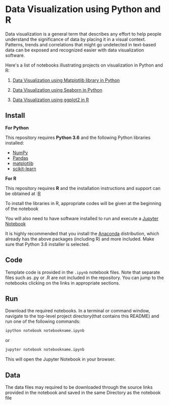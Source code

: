 
# Data Visualization using Python and R

Data visualization is a general term that describes any effort to help people understand the significance of data by placing it in a visual context. Patterns, trends and correlations that might go undetected in text-based data can be exposed and recognized easier with data visualization software.

Here's a list of notebooks illustrating projects on visualization in Python and R:


1.  [Data Visualization using Matplotlib library in Python](http://nbviewer.jupyter.org/github/sinju-pau/Data-Visualization-in-Python-and-R/blob/master/DataVisualizationWithMatplotlib.ipynb)

2.  [Data Visualization using Seaborn in Python](http://nbviewer.jupyter.org/github/sinju-pau/Data-Visualization-in-Python-and-R/blob/master/DataVisualizationInPythonSeaborn.ipynb)

3.  [Data Visualization using ggplot2 in R](https://nbviewer.jupyter.org/github/sinju-pau/Data-Visualization-in-Python-and-R/blob/master/DataVisualizationInR.ipynb)
 

## Install

**For Python**

This repository requires **Python 3.6** and the following Python libraries installed:

- [NumPy](http://www.numpy.org/)
- [Pandas](http://pandas.pydata.org)
- [matplotlib](http://matplotlib.org/)
- [scikit-learn](http://scikit-learn.org/stable/)

**For R**

This repository requires **R** and the installation instructions and support can be obtained at :[R](https://cran.r-project.org/doc/manuals/r-release/R-admin.html)

To install the libraries in R, appropriate codes will be given at the beginning of the notebook

You will also need to have software installed to run and execute a [Jupyter Notebook](http://ipython.org/notebook.html)

It is highly recommended that you install the [Anaconda](http://continuum.io/downloads) distribution, which already has the above packages (including R) and more included. Make sure that Python 3.6 installer is selected. 

## Code

Template code is provided in the `.ipynb` notebook files. Note that separate files such as .py or .R are not included in the repository. You can jump to the notebooks clicking on the links in appropriate sections.

## Run

Download the required notebooks. In a terminal or command window, navigate to the top-level project directory(that contains this README) and run one of the following commands:

```bash
ipython notebook notebookname.ipynb
```  
or
```bash
jupyter notebook notebookname.ipynb
```

This will open the Jupyter Notebook in your browser.

## Data

The data files may required to be downloaded through the source links provided in the notebook and saved in the same Directory as the notebook file

